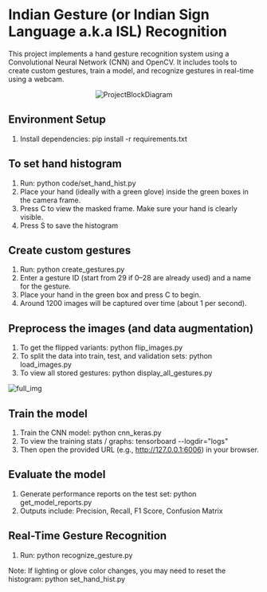 # Indian Gesture (or Indian Sign Language a.k.a ISL) Recognition

This project implements a hand gesture recognition system using a Convolutional Neural Network (CNN) and OpenCV. It includes tools to create custom gestures, train a model, and recognize gestures in real-time using a webcam.
<p align="center">
  <img src="https://github.com/user-attachments/assets/065d695c-888b-4b04-b64c-a0d864e0d59b" alt="ProjectBlockDiagram">
</p>

## Environment Setup

1. Install dependencies: pip install -r requirements.txt

## To set hand histogram
1.  Run: python code/set_hand_hist.py
2.  Place your hand (ideally with a green glove) inside the green boxes in the camera frame.
3.  Press C to view the masked frame. Make sure your hand is clearly visible.
4.  Press S to save the histogram

## Create custom gestures
1. Run: python create_gestures.py
2. Enter a gesture ID (start from 29 if 0–28 are already used) and a name for the gesture.
3. Place your hand in the green box and press C to begin.
4. Around 1200 images will be captured over time (about 1 per second).

## Preprocess the images (and data augmentation)
1. To get the flipped variants: python flip_images.py
2. To split the data into train, test, and validation sets: python load_images.py
3. To view all stored gestures: python display_all_gestures.py


![full_img](https://github.com/user-attachments/assets/6a0f9de8-ceff-4f10-8699-8fa9bdaaa67b)

## Train the model
1. Train the CNN model: python cnn_keras.py
2. To view the training stats / graphs: tensorboard --logdir="logs"
3. Then open the provided URL (e.g., http://127.0.0.1:6006) in your browser.

## Evaluate the model
1. Generate performance reports on the test set: python get_model_reports.py
2. Outputs include: Precision, Recall, F1 Score, Confusion Matrix

## Real-Time Gesture Recognition
1. Run: python recognize_gesture.py

Note: If lighting or glove color changes, you may need to reset the histogram: python set_hand_hist.py
